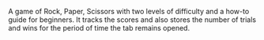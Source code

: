 A game of Rock, Paper, Scissors with two levels of difficulty and a how-to guide for beginners.
It tracks the scores and also stores the number of trials and wins for the period of time the tab remains opened.
